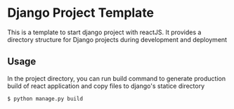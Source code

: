 #  Django Project Template

This is a template to start django project with reactJS.
It provides a directory structure for Django projects during development and deployment

Usage
-----

In the project directory, you can run build command to generate production build of react application
and copy files to django's statice directory

    $ python manage.py build